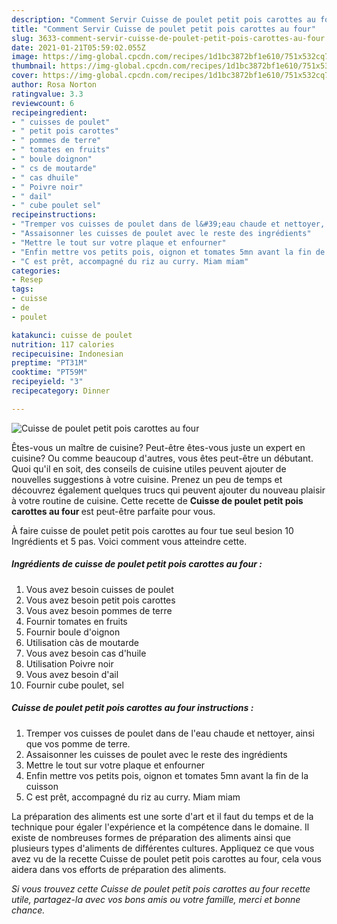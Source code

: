 ```yaml
---
description: "Comment Servir Cuisse de poulet petit pois carottes au four"
title: "Comment Servir Cuisse de poulet petit pois carottes au four"
slug: 3633-comment-servir-cuisse-de-poulet-petit-pois-carottes-au-four
date: 2021-01-21T05:59:02.055Z
image: https://img-global.cpcdn.com/recipes/1d1bc3872bf1e610/751x532cq70/cuisse-de-poulet-petit-pois-carottes-au-four-photo-principale-de-la-recette.jpg
thumbnail: https://img-global.cpcdn.com/recipes/1d1bc3872bf1e610/751x532cq70/cuisse-de-poulet-petit-pois-carottes-au-four-photo-principale-de-la-recette.jpg
cover: https://img-global.cpcdn.com/recipes/1d1bc3872bf1e610/751x532cq70/cuisse-de-poulet-petit-pois-carottes-au-four-photo-principale-de-la-recette.jpg
author: Rosa Norton
ratingvalue: 3.3
reviewcount: 6
recipeingredient:
- " cuisses de poulet"
- " petit pois carottes"
- " pommes de terre"
- " tomates en fruits"
- " boule doignon"
- " cs de moutarde"
- " cas dhuile"
- " Poivre noir"
- " dail"
- " cube poulet sel"
recipeinstructions:
- "Tremper vos cuisses de poulet dans de l&#39;eau chaude et nettoyer, ainsi que vos pomme de terre."
- "Assaisonner les cuisses de poulet avec le reste des ingrédients"
- "Mettre le tout sur votre plaque et enfourner"
- "Enfin mettre vos petits pois, oignon et tomates 5mn avant la fin de la cuisson"
- "C est prêt, accompagné du riz au curry. Miam miam"
categories:
- Resep
tags:
- cuisse
- de
- poulet

katakunci: cuisse de poulet 
nutrition: 117 calories
recipecuisine: Indonesian
preptime: "PT31M"
cooktime: "PT59M"
recipeyield: "3"
recipecategory: Dinner

---
```



![Cuisse de poulet petit pois carottes au four](https://img-global.cpcdn.com/recipes/1d1bc3872bf1e610/751x532cq70/cuisse-de-poulet-petit-pois-carottes-au-four-photo-principale-de-la-recette.jpg)

Êtes-vous un maître de cuisine? Peut-être êtes-vous juste un expert en cuisine? Ou comme beaucoup d'autres, vous êtes peut-être un débutant. Quoi qu'il en soit, des conseils de cuisine utiles peuvent ajouter de nouvelles suggestions à votre cuisine. Prenez un peu de temps et découvrez également quelques trucs qui peuvent ajouter du nouveau plaisir à votre routine de cuisine. Cette recette de <strong> Cuisse de poulet petit pois carottes au four </strong> est peut-être parfaite pour vous.

<!--inarticleads1-->

À faire cuisse de poulet petit pois carottes au four tue seul besion 10 Ingrédients et 5 pas. Voici comment vous atteindre cette.

##### Ingrédients de cuisse de poulet petit pois carottes au four :

1. Vous avez besoin  cuisses de poulet
1. Vous avez besoin  petit pois carottes
1. Vous avez besoin  pommes de terre
1. Fournir  tomates en fruits
1. Fournir  boule d&#39;oignon
1. Utilisation  càs de moutarde
1. Vous avez besoin  cas d&#39;huile
1. Utilisation  Poivre noir
1. Vous avez besoin  d&#39;ail
1. Fournir  cube poulet, sel




<!--inarticleads2-->

##### Cuisse de poulet petit pois carottes au four instructions :

1. Tremper vos cuisses de poulet dans de l&#39;eau chaude et nettoyer, ainsi que vos pomme de terre.
1. Assaisonner les cuisses de poulet avec le reste des ingrédients
1. Mettre le tout sur votre plaque et enfourner
1. Enfin mettre vos petits pois, oignon et tomates 5mn avant la fin de la cuisson
1. C est prêt, accompagné du riz au curry. Miam miam




<!--inarticleads1-->

<p>
La préparation des aliments est une sorte d'art et il faut du temps et de la technique pour égaler l'expérience et la compétence dans le domaine. Il existe de nombreuses formes de préparation des aliments ainsi que plusieurs types d'aliments de différentes cultures. Appliquez ce que vous avez vu de la recette Cuisse de poulet petit pois carottes au four, cela vous aidera dans vos efforts de préparation des aliments.
</p>

<p>
<i>Si vous trouvez cette Cuisse de poulet petit pois carottes au four recette utile, partagez-la avec vos bons amis ou votre famille, merci et bonne chance.</i>
</p>
